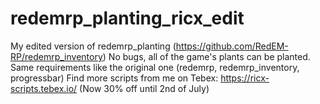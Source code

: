 # redemrp_planting_ricx_edit
My edited version of redemrp_planting (https://github.com/RedEM-RP/redemrp_inventory)
No bugs, all of the game's plants can be planted. Same requirements like the original one (redemrp, redemrp_inventory, progressbar)
Find more scripts from me on Tebex: https://ricx-scripts.tebex.io/ (Now 30% off until 2nd of July)

